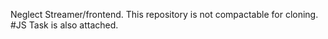 Neglect Streamer/frontend.
This repository is not compactable for cloning.
#JS Task is also attached.
